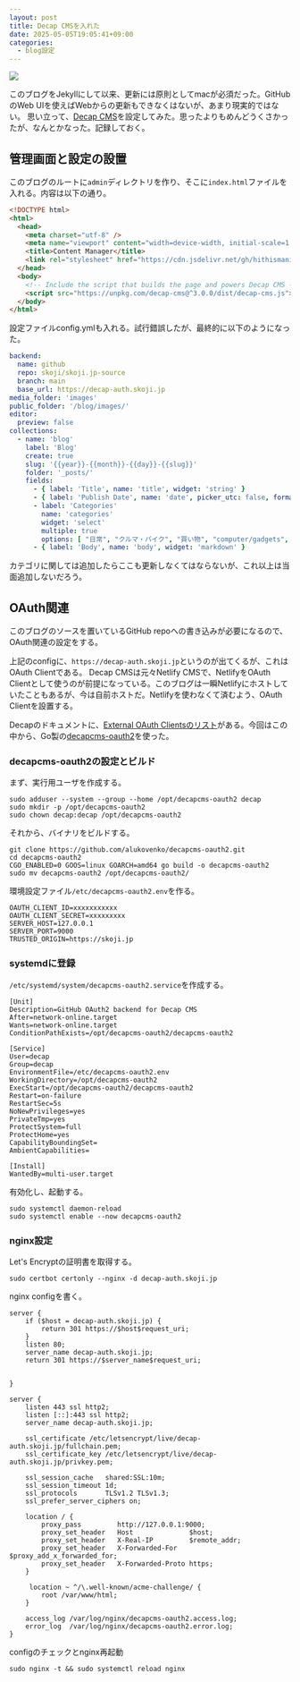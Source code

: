 ```yaml
---
layout: post
title: Decap CMSを入れた
date: 2025-05-05T19:05:41+09:00
categories:
  - blog設定
---
```

![](/blog/images/decap.png)

このブログをJekyllにして以来、更新には原則としてmacが必須だった。GitHubのWeb UIを使えばWebからの更新もできなくはないが、あまり現実的ではない。
思い立って、[Decap CMS](https://decapcms.org)を設定してみた。思ったよりもめんどうくさかったが、なんとかなった。記録しておく。

## 管理画面と設定の設置

このブログのルートに`admin`ディレクトリを作り、そこに`index.html`ファイルを入れる。内容は以下の通り。

```html
<!DOCTYPE html>
<html>
  <head>
    <meta charset="utf-8" />
    <meta name="viewport" content="width=device-width, initial-scale=1.0" />
    <title>Content Manager</title>
    <link rel="stylesheet" href="https://cdn.jsdelivr.net/gh/hithismani/responsive-decap@main/dist/responsive.css"> <!-- Unminfied -->    
  </head>
  <body>
    <!-- Include the script that builds the page and powers Decap CMS -->
    <script src="https://unpkg.com/decap-cms@^3.0.0/dist/decap-cms.js"></script>
  </body>
</html>
```

設定ファイルconfig.ymlも入れる。試行錯誤したが、最終的に以下のようになった。

```yaml
backend:
  name: github
  repo: skoji/skoji.jp-source
  branch: main
  base_url: https://decap-auth.skoji.jp
media_folder: 'images'
public_folder: '/blog/images/'
editor:
  preview: false
collections:
  - name: 'blog'
    label: 'Blog'
    create: true
    slug: '{{year}}-{{month}}-{{day}}-{{slug}}'
    folder: '_posts/'
    fields:
      - { label: 'Title', name: 'title', widget: 'string' }
      - { label: 'Publish Date', name: 'date', picker_utc: false, format: "YYYY-MM-DDTHH:mm:ssZ", widget: 'datetime' }
      - label: 'Categories'
        name: 'categories'
        widget: 'select'
        multiple: true
        options: [ "日常", "クルマ・バイク", "買い物", "computer/gadgets", "料理", "音楽",  "お酒", "本", "blog設定", "ソフトウェア", "ネタ", "写真", "映画", "このブログについて", "その他", ".NET Framework", "Ruby", "R", "ソフトウェア開発", "休むに似たり",  "Lua",  "atom",  "未分類",  "イベント",  "LowLevel",  "Factor",  "プログラミング言語",  "開発環境",  "Lisp系",  "電子書籍",  "gepub",  "電書",  "11日",  "webapp",  "目標",  "Rust",  "Mastodon",  "猫",  "ひとりアドベントカレンダー",  "英語の表現",  "個人事業主",  "font",  "日記",  "MikanOS",  "blender"]
      - { label: 'Body', name: 'body', widget: 'markdown' }
```

カテゴリに関しては追加したらここも更新しなくてはならないが、これ以上は当面追加しないだろう。

## OAuth関連

このブログのソースを置いているGitHub repoへの書き込みが必要になるので、OAuth関連の設定をする。

上記のconfigに、`https://decap-auth.skoji.jp`というのが出てくるが、これはOAuth Clientである。
Decap CMSは元々Netlify CMSで、NetlifyをOAuth Clientとして使うのが前提になっている。このブログは一瞬Netlifyにホストしていたこともあるが、今は自前ホストだ。Netlifyを使わなくて済むよう、OAuth Clientを設置する。

Decapのドキュメントに、[External OAuth Clientsのリスト](https://decapcms.org/docs/external-oauth-clients/)がある。今回はこの中から、Go製の[decapcms-oauth2](https://github.com/alukovenko/decapcms-oauth2)を使った。

### decapcms-oauth2の設定とビルド

まず、実行用ユーザを作成する。

```shell
sudo adduser --system --group --home /opt/decapcms-oauth2 decap
sudo mkdir -p /opt/decapcms-oauth2
sudo chown decap:decap /opt/decapcms-oauth2
```

それから、バイナリをビルドする。

```shell
git clone https://github.com/alukovenko/decapcms-oauth2.git
cd decapcms-oauth2
CGO_ENABLED=0 GOOS=linux GOARCH=amd64 go build -o decapcms-oauth2
sudo mv decapcms-oauth2 /opt/decapcms-oauth2/
```

環境設定ファイル`/etc/decapcms-oauth2.env`を作る。

```shell
OAUTH_CLIENT_ID=xxxxxxxxxxx
OAUTH_CLIENT_SECRET=xxxxxxxxx
SERVER_HOST=127.0.0.1
SERVER_PORT=9000
TRUSTED_ORIGIN=https://skoji.jp
```

### systemdに登録

`/etc/systemd/system/decapcms-oauth2.service`を作成する。

```
[Unit]
Description=GitHub OAuth2 backend for Decap CMS
After=network-online.target
Wants=network-online.target
ConditionPathExists=/opt/decapcms-oauth2/decapcms-oauth2

[Service]
User=decap
Group=decap
EnvironmentFile=/etc/decapcms-oauth2.env
WorkingDirectory=/opt/decapcms-oauth2
ExecStart=/opt/decapcms-oauth2/decapcms-oauth2
Restart=on-failure
RestartSec=5s
NoNewPrivileges=yes
PrivateTmp=yes
ProtectSystem=full
ProtectHome=yes
CapabilityBoundingSet=
AmbientCapabilities=

[Install]
WantedBy=multi-user.target
```

有効化し、起動する。

```shell
sudo systemctl daemon-reload
sudo systemctl enable --now decapcms-oauth2
```

### nginx設定

Let's Encryptの証明書を取得する。

```shell
sudo certbot certonly --nginx -d decap-auth.skoji.jp
```

nginx configを書く。

```nginx
server {
    if ($host = decap-auth.skoji.jp) {
        return 301 https://$host$request_uri;
    }
    listen 80;
    server_name decap-auth.skoji.jp;
    return 301 https://$server_name$request_uri;


}

server {
    listen 443 ssl http2;
    listen [::]:443 ssl http2;
    server_name decap-auth.skoji.jp;

    ssl_certificate /etc/letsencrypt/live/decap-auth.skoji.jp/fullchain.pem;
    ssl_certificate_key /etc/letsencrypt/live/decap-auth.skoji.jp/privkey.pem;

    ssl_session_cache   shared:SSL:10m;
    ssl_session_timeout 1d;
    ssl_protocols       TLSv1.2 TLSv1.3;
    ssl_prefer_server_ciphers on;

    location / {
        proxy_pass         http://127.0.0.1:9000;
        proxy_set_header   Host              $host;
        proxy_set_header   X-Real-IP         $remote_addr;
        proxy_set_header   X-Forwarded-For   $proxy_add_x_forwarded_for;
        proxy_set_header   X-Forwarded-Proto https;
    }

     location ~ ^/\.well-known/acme-challenge/ {
        root /var/www/html;
    }

    access_log /var/log/nginx/decapcms-oauth2.access.log;
    error_log  /var/log/nginx/decapcms-oauth2.error.log;
}
```

configのチェックとnginx再起動

```shell
sudo nginx -t && sudo systemctl reload nginx
```
